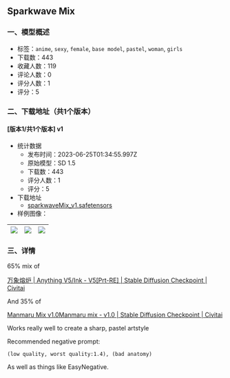 ## Sparkwave Mix
### 一、模型概述

- 标签：`anime`, `sexy`, `female`, `base model`, `pastel`, `woman`, `girls`
- 下载数：443
- 收藏人数：119
- 评论人数：0
- 评分人数：1
- 评分：5

### 二、下载地址（共1个版本）

#### [版本1/共1个版本] v1

- 统计数据
  - 发布时间：2023-06-25T01:34:55.997Z
  - 原始模型：SD 1.5
  - 下载数：443
  - 评分人数：1
  - 评分：5
- 下载地址
  - [sparkwaveMix_v1.safetensors](https://civitai.com/api/download/models/103377)
- 样例图像：

| <img src="https://image.civitai.com/xG1nkqKTMzGDvpLrqFT7WA/0496d6e1-c463-4b18-a12b-f5b77e89f79d/width=450/1278365.jpeg" /> | <img src="https://image.civitai.com/xG1nkqKTMzGDvpLrqFT7WA/96a02a41-d536-4634-af9f-1b46fc7b1cfc/width=450/1278316.jpeg" /> | <img src="https://image.civitai.com/xG1nkqKTMzGDvpLrqFT7WA/e0d40267-e713-4d4d-bfc5-812c9c560a96/width=450/1278329.jpeg" /> |
| ---- | ---- | ---- |


### 三、详情
<p>65% mix of</p><p><a target="_blank" rel="ugc" href="https://civitai.com/models/9409?modelVersionId=30163">万象熔炉 | Anything V5/Ink - V5[Prt-RE] | Stable Diffusion Checkpoint | Civitai</a></p><p>And 35% of</p><p><a rel="ugc" href="https://civitai.com/models/86277/manmaru-mix">Manmaru Mix v1.0Manmaru mix - v1.0 | Stable Diffusion Checkpoint | Civitai</a></p><p>Works really well to create a sharp, pastel artstyle</p><p>Recommended negative prompt:</p><pre><code>(low quality, worst quality:1.4), (bad anatomy)</code></pre><p>As well as things like EasyNegative.</p>